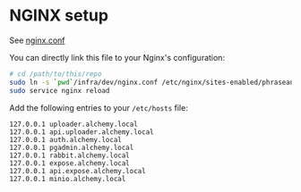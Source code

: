 # NGINX setup

See [nginx.conf](nginx.conf)

You can directly link this file to your Nginx's configuration:

```bash
# cd /path/to/this/repo
sudo ln -s `pwd`/infra/dev/nginx.conf /etc/nginx/sites-enabled/phraseanet-services.conf
sudo service nginx reload
```

Add the following entries to your `/etc/hosts` file:

```
127.0.0.1 uploader.alchemy.local
127.0.0.1 api.uploader.alchemy.local
127.0.0.1 auth.alchemy.local
127.0.0.1 pgadmin.alchemy.local
127.0.0.1 rabbit.alchemy.local
127.0.0.1 expose.alchemy.local
127.0.0.1 api.expose.alchemy.local
127.0.0.1 minio.alchemy.local
```
